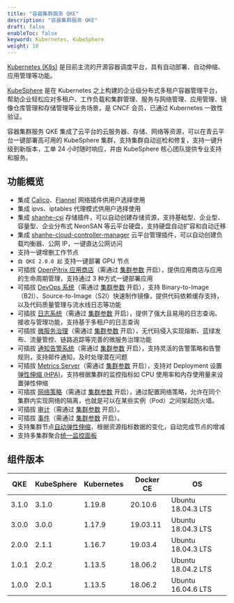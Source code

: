 ```yaml
---
title: "容器集群服务 QKE"
description: "容器集群服务 QKE"
draft: false
enableToc: false
keyword: Kubernetes, KubeSphere
weight: 10
---
```


[Kubernetes (K8s)](https://kubernetes.io/) 是目前主流的开源容器调度平台，具有自动部署、自动伸缩、应用管理等功能。

[KubeSphere](https://kubesphere.io/) 是在 Kubernetes 之上构建的企业级分布式多租户容器管理平台，帮助企业轻松应对多租户、工作负载和集群管理、服务与网络管理、应用管理、镜像仓库管理和存储管理等业务场景，是 CNCF 会员，已通过 Kubernetes 一致性验证。

容器集群服务 QKE 集成了云平台的云服务器、存储、网络等资源，可以在青云平台一键部署高可用的 KubeSphere 集群，支持集群自动巡检和修复，支持一键升级到新版本，工单 24 小时随时响应，并由 KubeSphere 核心团队提供专业支持和服务。

## 功能概览

- 集成 [Calico](https://www.projectcalico.org/)、[Flannel](https://github.com/coreos/flannel) 网络插件供用户选择使用
- 集成 ipvs、iptables 代理模式供用户选择使用
- 集成 [shanhe-csi](https://github.com/yunify/qingcloud-csi) 存储插件，可以自动创建存储资源，支持基础型、企业型、容量型、企业分布式 NeonSAN 等云平台硬盘，支持硬盘自动扩容和自动迁移
- 集成 [shanhe-cloud-controller-manager](https://github.com/yunify/qingcloud-cloud-controller-manager) 云平台管理插件，可以自动创建负载均衡器、公网 IP，一键直达公网访问
- 支持一键增删工作节点
- `自 QKE 2.0.0 起` 支持一键部署 GPU 节点
- 可插拔 [OpenPitrix 应用商店](https://kubesphere.com.cn/en/docs/pluggable-components/app-store/)（需通过 [集群参数](/container/qke/admin/main/#服务环境参数设置) 开启），提供应用商店与应用的生命周期管理，支持通过 3 种方式一键部署应用
- 可插拔 [DevOps 系统](https://kubesphere.com.cn/en/docs/pluggable-components/devops/)（需通过 [集群参数](/container/qke/admin/main/#服务环境参数设置) 开启），支持 Binary-to-Image（B2I）、Source-to-Image（S2I）快速制作镜像，提供代码依赖缓存支持，以及代码质量管理与流水线日志等功能
- 可插拔 [日志系统](https://kubesphere.com.cn/en/docs/pluggable-components/logging/)（需通过 [集群参数](/container/qke/admin/main/#服务环境参数设置) 开启），提供了强大且易用的日志查询、接收与管理功能，支持基于多租户的日志查询
- 可插拔 [微服务治理](https://kubesphere.com.cn/en/docs/pluggable-components/service-mesh/)（需通过 [集群参数](/container/qke/admin/main/#服务环境参数设置) 开启），无代码侵入实现熔断、蓝绿发布、流量管控、链路追踪等完善的微服务治理功能
- 可插拔 [通知告警系统](https://kubesphere.com.cn/en/docs/pluggable-components/alerting-notification/)（需通过 [集群参数](/container/qke/admin/main/#服务环境参数设置) 开启），支持灵活的告警策略和告警规则，支持邮件通知，及时处理潜在问题
- 可插拔 [Metrics Server]()（需通过 [集群参数](/container/qke/admin/main/#服务环境参数设置) 开启），支持对 Deployment 设置 [弹性伸缩 (HPA)](https://kubernetes.io/docs/tasks/run-application/horizontal-pod-autoscale-walkthrough/)，支持根据集群的监控指标如 CPU 使用率和内存使用量来设置弹性伸缩
- 可插拔 [网络策略](https://kubesphere.com.cn/en/docs/pluggable-components/network-policy/)（需通过 [集群参数](/container/qke/admin/main/#服务环境参数设置) 开启），通过配置网络策略，允许在同个集群内实现网络的隔离，也就是可以在某些实例（Pod）之间架起防火墙。
- 可插拔 [审计](https://kubesphere.com.cn/en/docs/pluggable-components/auditing-logs/)（需通过 [集群参数](/container/qke/admin/main/#服务环境参数设置) 开启）。
- 可插拔 [事件](https://kubesphere.com.cn/en/docs/pluggable-components/events/)（需通过 [集群参数](/container/qke/admin/main/#服务环境参数设置) 开启）。
- 支持集群节点[自动弹性伸缩](/operation/autoscaling/intro/intro/)，根据资源指标数据的变化，自动完成节点的增减
- 支持多集群聚合[统一监控面板](/monitor_service/cloudsat/dashboard/intro/intro/)

## 组件版本

| QKE   | KubeSphere | Kubernetes | Docker CE | OS                 |
| ----- | ---------- | ---------- | --------- | ------------------ |
| 3.1.0 | 3.1.0      | 1.19.8     | 20.10.6   | Ubuntu 18.04.3 LTS |
| 3.0.0 | 3.0.0      | 1.17.9     | 19.03.11  | Ubuntu 18.04.3 LTS |
| 2.0.0 | 2.1.1      | 1.16.7     | 19.03.4   | Ubuntu 18.04.3 LTS |
| 1.0.1 | 2.0.2      | 1.13.5     | 18.06.2   | Ubuntu 18.04.2 LTS |
| 1.0.0 | 2.0.1      | 1.13.5     | 18.06.2   | Ubuntu 16.04.6 LTS |

